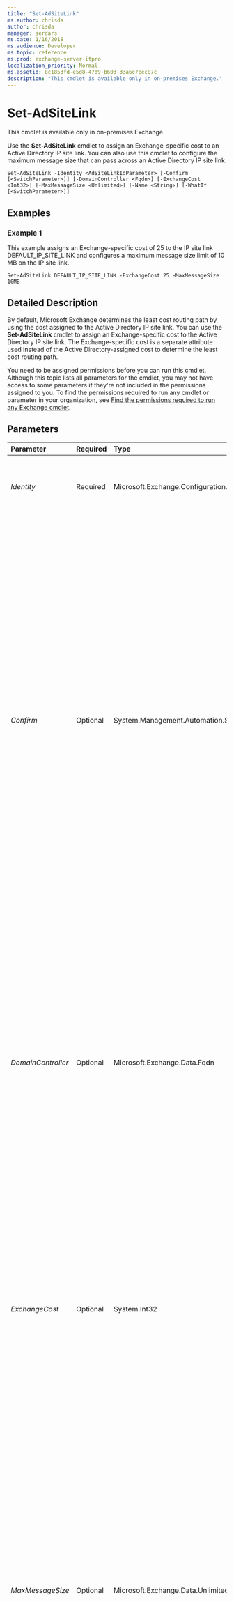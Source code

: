 ```yaml
---
title: "Set-AdSiteLink"
ms.author: chrisda
author: chrisda
manager: serdars
ms.date: 1/16/2018
ms.audience: Developer
ms.topic: reference
ms.prod: exchange-server-itpro
localization_priority: Normal
ms.assetid: 8c1853fd-e5d8-47d9-b603-33a6c7cec87c
description: "This cmdlet is available only in on-premises Exchange."
---
```


# Set-AdSiteLink

This cmdlet is available only in on-premises Exchange. 
  
Use the **Set-AdSiteLink** cmdlet to assign an Exchange-specific cost to an Active Directory IP site link. You can also use this cmdlet to configure the maximum message size that can pass across an Active Directory IP site link.
  
```
Set-AdSiteLink -Identity <AdSiteLinkIdParameter> [-Confirm [<SwitchParameter>]] [-DomainController <Fqdn>] [-ExchangeCost <Int32>] [-MaxMessageSize <Unlimited>] [-Name <String>] [-WhatIf [<SwitchParameter>]]

```

## Examples
<a name="Examples"> </a>

### Example 1

This example assigns an Exchange-specific cost of 25 to the IP site link DEFAULT_IP_SITE_LINK and configures a maximum message size limit of 10 MB on the IP site link.
  
```
Set-AdSiteLink DEFAULT_IP_SITE_LINK -ExchangeCost 25 -MaxMessageSize 10MB
```

## Detailed Description
<a name="DetailedDescription"> </a>

By default, Microsoft Exchange determines the least cost routing path by using the cost assigned to the Active Directory IP site link. You can use the **Set-AdSiteLink** cmdlet to assign an Exchange-specific cost to the Active Directory IP site link. The Exchange-specific cost is a separate attribute used instead of the Active Directory-assigned cost to determine the least cost routing path.
  
You need to be assigned permissions before you can run this cmdlet. Although this topic lists all parameters for the cmdlet, you may not have access to some parameters if they're not included in the permissions assigned to you. To find the permissions required to run any cmdlet or parameter in your organization, see [Find the permissions required to run any Exchange cmdlet](https://technet.microsoft.com/library/mt432940.aspx).
  
## Parameters
<a name="DetailedDescription"> </a>

|**Parameter**|**Required**|**Type**|**Description**|
|:-----|:-----|:-----|:-----|
| _Identity_ <br/> |Required  <br/> |Microsoft.Exchange.Configuration.Tasks.AdSiteLinkIdParameter  <br/> |The _Identity_ parameter specifies the name or GUID of the IP site link you want to modify. <br/> |
| _Confirm_ <br/> |Optional  <br/> |System.Management.Automation.SwitchParameter  <br/> | The _Confirm_ switch specifies whether to show or hide the confirmation prompt. How this switch affects the cmdlet depends on if the cmdlet requires confirmation before proceeding. <br/>  Destructive cmdlets (for example, **Remove-\*** cmdlets) have a built-in pause that forces you to acknowledge the command before proceeding. For these cmdlets, you can skip the confirmation prompt by using this exact syntax: `-Confirm:$false`.  <br/>  Most other cmdlets (for example, **New-\*** and **Set-\*** cmdlets) don't have a built-in pause. For these cmdlets, specifying the _Confirm_ switch without a value introduces a pause that forces you acknowledge the command before proceeding. <br/> |
| _DomainController_ <br/> |Optional  <br/> |Microsoft.Exchange.Data.Fqdn  <br/> |The _DomainController_ parameter specifies the domain controller that's used by this cmdlet to read data from or write data to Active Directory. You identify the domain controller by its fully qualified domain name (FQDN). For example, `dc01.contoso.com`.  <br/> The _DomainController_ parameter isn't supported on Edge Transport servers. An Edge Transport server uses the local instance of Active Directory Lightweight Directory Services (AD LDS) to read and write data. <br/> |
| _ExchangeCost_ <br/> |Optional  <br/> |System.Int32  <br/> |The _ExchangeCost_ parameter specifies an Exchange-specific cost for the IP site link. This cost is used instead of the Active Directory-assigned cost. To clear the value of the _ExchangeCost_ parameter and revert to using the cost of the IP site link specified in Active Directory, set the value of the _ExchangeCost_ parameter to `$null`.  <br/> |
| _MaxMessageSize_ <br/> |Optional  <br/> |Microsoft.Exchange.Data.Unlimited  <br/> | The _MaxMessageSize_ parameter specifies the maximum size of a message that can pass across the Active Directory IP site link. The default value is `unlimited`.  <br/>  When you enter a value, qualify the value with one of the following units: <br/>  `B` (bytes) <br/>  `KB` (kilobytes) <br/>  `MB` (megabytes) <br/>  `GB` (gigabytes) <br/>  `TB` (terabytes) <br/>  Unqualified values are typically treated as bytes, but small values may be rounded up to the nearest kilobyte. <br/>  The valid input range for this parameter is from `64 KB` through `Int64`. To remove the message size limit on an Active Directory IP site link, enter a value of  `unlimited`.  <br/> |
| _Name_ <br/> |Optional  <br/> |System.String  <br/> |The _Name_ parameter specifies a unique name for the IP site link. The name that you assign overwrites the current identity of the IP site link. <br/> |
| _WhatIf_ <br/> |Optional  <br/> |System.Management.Automation.SwitchParameter  <br/> |The _WhatIf_ switch simulates the actions of the command. You can use this switch to view the changes that would occur without actually applying those changes. You don't need to specify a value with this switch. <br/> |
   
## Input Types
<a name="InputTypes"> </a>

To see the input types that this cmdlet accepts, see [Cmdlet Input and Output Types](http://go.microsoft.com/fwlink/p/?linkId=616387). If the Input Type field for a cmdlet is blank, the cmdlet doesn't accept input data. 
  
## Return Types
<a name="ReturnTypes"> </a>

To see the return types, which are also known as output types, that this cmdlet accepts, see [Cmdlet Input and Output Types](http://go.microsoft.com/fwlink/p/?linkId=616387). If the Output Type field is blank, the cmdlet doesn't return data. 
  

